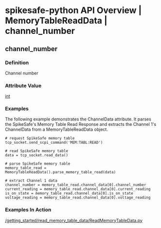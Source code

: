 # spikesafe-python API Overview | MemoryTableReadData | channel_number

## channel_number

### Definition
Channel number

### Attribute Value
[int](https://docs.python.org/3/library/functions.html#int)  

### Examples
The following example demonstrates the ChannelData attribute. It parses the SpikeSafe's Memory Table Read Response and extracts the Channel 1's ChannelData from a MemoryTableReadData object.
```
# request SpikeSafe memory table
tcp_socket.send_scpi_command('MEM:TABL:READ')

# read SpikeSafe memory table
data = tcp_socket.read_data()                                        

# parse SpikeSafe memory table
memory_table_read = MemoryTableReadData().parse_memory_table_read(data)

# extract Channel 1 data
channel_number = memory_table_read.channel_data[0].channel_number
current_reading = memory_table_read.channel_data[0].current_reading
is_on_state = memory_table_read.channel_data[0].is_on_state
voltage_reading = memory_table_read.channel_data[0].voltage_reading
```

### Examples In Action
[/getting_started/read_memory_table_data/ReadMemoryTableData.py](/getting_started/read_memory_table_data/ReadMemoryTableData.py)